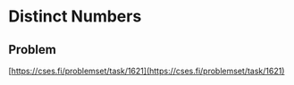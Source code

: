 
# Distinct Numbers

## Problem

[https://cses.fi/problemset/task/1621](https://cses.fi/problemset/task/1621)
